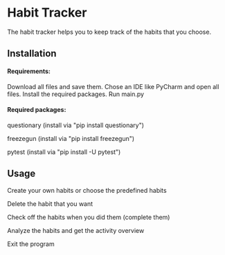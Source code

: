 # Habit Tracker

The habit tracker helps you to keep track of the habits that you choose.

## Installation

#### Requirements: 

Download all files and save them.
Chose an IDE like PyCharm and open all files.
Install the required packages.
Run main.py


#### Required packages:

questionary (install via "pip install questionary")

freezegun (install via "pip install freezegun")

pytest (install via "pip install -U pytest")


## Usage
Create your own habits or choose the predefined habits

Delete the habit that you want

Check off the habits when you did them (complete them)

Analyze the habits and get the activity overview

Exit the program
